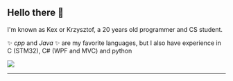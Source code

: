 ## Hello there 👋

I'm known as Kex or Krzysztof, a 20 years old programmer and CS student.

✨ _cpp_ and _Java_ ✨ are my favorite languages, but I also have experience in C (STM32), C# (WPF and MVC) and python

![](https://dcbadge.limes.pink/api/shield/723925931928059955?compact=true)

---
